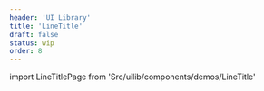 ```yaml
---
header: 'UI Library'
title: 'LineTitle'
draft: false
status: wip
order: 8
---
```


<!--
  ATTENTION: This file is auto generated by using "makeDemosFactory".
  Do not change the content!
-->

import LineTitlePage from 'Src/uilib/components/demos/LineTitle'

<LineTitlePage />
